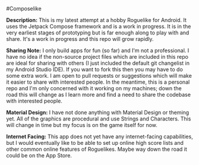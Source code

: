 #Composelike

**Description:** This is my latest attempt at a hobby Roguelike for Android. It uses the Jetpack Compose framework and is a work in progress. It is in the very earliest stages of prototyping but is far enough along to play with and share. It's a work in progress and this repo will grow rapidly. 

**Sharing Note:** I only build apps for fun (so far) and I'm not a professional. I have no idea if the non-source project files which are included in this repo are ideal for sharing with others (I just included the default git changelist in my Android Studio IDE). If you want to fork this then you may have to do some extra work. I am open to pull requests or suggestions which will make it easier to share with interested people. In the meantime, this is a personal repo and I'm only concerned with it working on my machines; down the road this will change as I learn more and find a need to share the codebase with interested people.

**Material Design:** I have not done anything with Material Design or theming yet. All of the graphics are procedural and use Strings and Characters. This will change in time but my focus is on the game itself for now.

**Internet Facing:** This app does not yet have any internet-facing capabilities, but I would eventually like to be able to set up online high score lists and other common online features of Roguelikes. Maybe way down the road it could be on the App Store.
